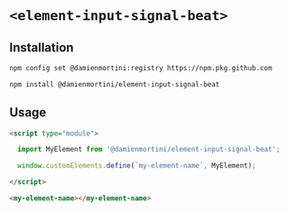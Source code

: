 # `<element-input-signal-beat>`

## Installation

```sh
npm config set @damienmortini:registry https://npm.pkg.github.com

npm install @damienmortini/element-input-signal-beat
```

## Usage
```html
<script type="module">

  import MyElement from '@damienmortini/element-input-signal-beat';

  window.customElements.define(`my-element-name`, MyElement);

</script>

<my-element-name></my-element-name>
```
